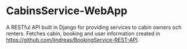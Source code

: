 # CabinsService-WebApp

A RESTful API built in Django for providing services to cabin owners och renters. Fetches cabin, booking and user information created in https://github.com/lindreas/BookingService-REST-API. 
